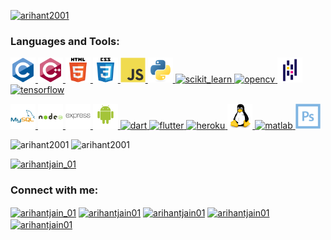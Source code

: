 <!--
**Arihant2001/Arihant2001** is a ✨ _special_ ✨ repository because its `README.md` (this file) appears on your GitHub profile.

<h1 align="center">Hi, I'm Arihant Jain</h1>
<h3 align="center">A Competitive Programming Enthusiast from India</h3>

<p align="left"> <a href="https://github.com/ryo-ma/github-profile-trophy"><img src="https://github-profile-trophy.vercel.app/?username=Arihant2001&row=1&column=8&no-frame=true" alt="arihant2001" /></a> </p>

<p><img row=1 column=1 height=160 src="https://github-readme-stats.vercel.app/api/top-langs?username=arihant2001&show_icons=true&locale=en&layout=compact" alt="arihant2001" />
<img row=1 column=2 height=160 src="https://github-readme-stats.vercel.app/api?username=arihant2001&show_icons=true&locale=en" alt="arihant2001" /></p>

<p align="left"> <img src="https://komarev.com/ghpvc/?username=arihant2001&label=Profile%20views&color=0e75b6&style=flat" alt="arihant2001" /> </p>
-->

<p align="left"> <a href="https://github.com/ryo-ma/github-profile-trophy"><img src="https://github-profile-trophy.vercel.app/?username=Arihant2001&row=1&column=8&no-frame=true" alt="arihant2001" /></a> </p>

<h3 align="left">Languages and Tools:</h3>

<p align="left"> 
<a href="https://www.cprogramming.com/" target="_blank" rel="noreferrer"> <img src="https://raw.githubusercontent.com/devicons/devicon/master/icons/c/c-original.svg" alt="c" width="40" height="40"/> </a>
<a href="https://www.w3schools.com/cpp/" target="_blank" rel="noreferrer"> <img src="https://raw.githubusercontent.com/devicons/devicon/master/icons/cplusplus/cplusplus-original.svg" alt="cplusplus" width="40" height="40"/> </a>
<a href="https://www.w3.org/html/" target="_blank" rel="noreferrer"> <img src="https://raw.githubusercontent.com/devicons/devicon/master/icons/html5/html5-original-wordmark.svg" alt="html5" width="40" height="40"/> </a>
<a href="https://www.w3schools.com/css/" target="_blank" rel="noreferrer"> <img src="https://raw.githubusercontent.com/devicons/devicon/master/icons/css3/css3-original-wordmark.svg" alt="css3" width="40" height="40"/> </a>
<a href="https://developer.mozilla.org/en-US/docs/Web/JavaScript" target="_blank" rel="noreferrer"> <img src="https://raw.githubusercontent.com/devicons/devicon/master/icons/javascript/javascript-original.svg" alt="javascript" width="40" height="40"/> </a>
<a href="https://www.python.org" target="_blank" rel="noreferrer"> <img src="https://raw.githubusercontent.com/devicons/devicon/master/icons/python/python-original.svg" alt="python" width="40" height="40"/> </a>
<a href="https://scikit-learn.org/" target="_blank" rel="noreferrer"> <img src="https://upload.wikimedia.org/wikipedia/commons/0/05/Scikit_learn_logo_small.svg" alt="scikit_learn" width="40" height="40"/> </a>
<a href="https://opencv.org/" target="_blank" rel="noreferrer"> <img src="https://www.vectorlogo.zone/logos/opencv/opencv-icon.svg" alt="opencv" width="40" height="40"/> </a>
<a href="https://pandas.pydata.org/" target="_blank" rel="noreferrer"> <img src="https://raw.githubusercontent.com/devicons/devicon/2ae2a900d2f041da66e950e4d48052658d850630/icons/pandas/pandas-original.svg" alt="pandas" width="40" height="40"/> </a>
<a href="https://www.tensorflow.org" target="_blank" rel="noreferrer"> <img src="https://www.vectorlogo.zone/logos/tensorflow/tensorflow-icon.svg" alt="tensorflow" width="40" height="40"/> </a>

<a href="https://www.mysql.com/" target="_blank" rel="noreferrer"> <img src="https://raw.githubusercontent.com/devicons/devicon/master/icons/mysql/mysql-original-wordmark.svg" alt="mysql" width="40" height="40"/> </a>
<a href="https://nodejs.org" target="_blank" rel="noreferrer"> <img src="https://raw.githubusercontent.com/devicons/devicon/master/icons/nodejs/nodejs-original-wordmark.svg" alt="nodejs" width="40" height="40"/> </a>
<a href="https://expressjs.com" target="_blank" rel="noreferrer"> <img src="https://raw.githubusercontent.com/devicons/devicon/master/icons/express/express-original-wordmark.svg" alt="express" width="40" height="40"/> </a>
<a href="https://developer.android.com" target="_blank" rel="noreferrer"> <img src="https://raw.githubusercontent.com/devicons/devicon/master/icons/android/android-original-wordmark.svg" alt="android" width="40" height="40"/> </a>
<a href="https://dart.dev" target="_blank" rel="noreferrer"> <img src="https://www.vectorlogo.zone/logos/dartlang/dartlang-icon.svg" alt="dart" width="40" height="40"/> </a>
<a href="https://flutter.dev" target="_blank" rel="noreferrer"> <img src="https://www.vectorlogo.zone/logos/flutterio/flutterio-icon.svg" alt="flutter" width="40" height="40"/> </a>
<a href="https://heroku.com" target="_blank" rel="noreferrer"> <img src="https://www.vectorlogo.zone/logos/heroku/heroku-icon.svg" alt="heroku" width="40" height="40"/> </a>
<a href="https://www.linux.org/" target="_blank" rel="noreferrer"> <img src="https://raw.githubusercontent.com/devicons/devicon/master/icons/linux/linux-original.svg" alt="linux" width="40" height="40"/> </a>
<a href="https://www.mathworks.com/" target="_blank" rel="noreferrer"> <img src="https://upload.wikimedia.org/wikipedia/commons/2/21/Matlab_Logo.png" alt="matlab" width="40" height="40"/> </a>
<a href="https://www.photoshop.com/en" target="_blank" rel="noreferrer"> <img src="https://raw.githubusercontent.com/devicons/devicon/master/icons/photoshop/photoshop-line.svg" alt="photoshop" width="40" height="40"/> </a>
</p>

<p><img row=1 column=1 height=160 src="https://github-readme-stats.vercel.app/api/top-langs?username=arihant2001&show_icons=true&locale=en&layout=compact" alt="arihant2001" />
<img row=1 column=2 height=160 src="https://github-readme-stats.vercel.app/api?username=arihant2001&show_icons=true&locale=en" alt="arihant2001" /></p>

<!--<p><img align="center" src="https://github-readme-streak-stats.herokuapp.com/?user=arihant2001&" alt="arihant2001" /></p>-->

<p align="left"> <a href="https://twitter.com/arihantjain_01" target="blank"><img src="https://img.shields.io/twitter/follow/arihantjain_01?logo=twitter&style=for-the-badge" alt="arihantjain_01" /></a> </p>

<h3 align="left">Connect with me:</h3>
<p align="left">
<a href="https://twitter.com/arihantjain_01" target="blank"><img align="center" src="https://raw.githubusercontent.com/rahuldkjain/github-profile-readme-generator/master/src/images/icons/Social/twitter.svg" alt="arihantjain_01" height="30" width="40" /></a>
<a href="https://linkedin.com/in/arihantjain01" target="blank"><img align="center" src="https://raw.githubusercontent.com/rahuldkjain/github-profile-readme-generator/master/src/images/icons/Social/linked-in-alt.svg" alt="arihantjain01" height="30" width="40" /></a>
<a href="https://codeforces.com/profile/arihantjain01" target="blank"><img align="center" src="https://raw.githubusercontent.com/rahuldkjain/github-profile-readme-generator/master/src/images/icons/Social/codeforces.svg" alt="arihantjain01" height="30" width="40" /></a>
<a href="https://www.codechef.com/users/arihantjain01" target="blank"><img align="center" src="https://cdn.jsdelivr.net/npm/simple-icons@3.1.0/icons/codechef.svg" alt="arihantjain01" height="30" width="40" /></a>
<a href="https://www.hackerrank.com/arihantjain01" target="blank"><img align="center" src="https://raw.githubusercontent.com/rahuldkjain/github-profile-readme-generator/master/src/images/icons/Social/hackerrank.svg" alt="arihantjain01" height="30" width="40" /></a>
<!--<a href="https://www.leetcode.com/arihantjain01" target="blank"><img align="center" src="https://raw.githubusercontent.com/rahuldkjain/github-profile-readme-generator/master/src/images/icons/Social/leet-code.svg" alt="arihantjain01" height="30" width="40" /></a>
<a href="https://www.hackerearth.com/@arihantjain01" target="blank"><img align="center" src="https://raw.githubusercontent.com/rahuldkjain/github-profile-readme-generator/master/src/images/icons/Social/hackerearth.svg" alt="@arihantjain01" height="30" width="40" /></a>
<a href="https://kaggle.com/arihant01" target="blank"><img align="center" src="https://raw.githubusercontent.com/rahuldkjain/github-profile-readme-generator/master/src/images/icons/Social/kaggle.svg" alt="arihant01" height="30" width="40" /></a>
<a href="https://instagram.com/arihant.jain.01" target="blank"><img align="center" src="https://raw.githubusercontent.com/rahuldkjain/github-profile-readme-generator/master/src/images/icons/Social/instagram.svg" alt="arihant.jain.01" height="30" width="40" /></a>-->
</p>
